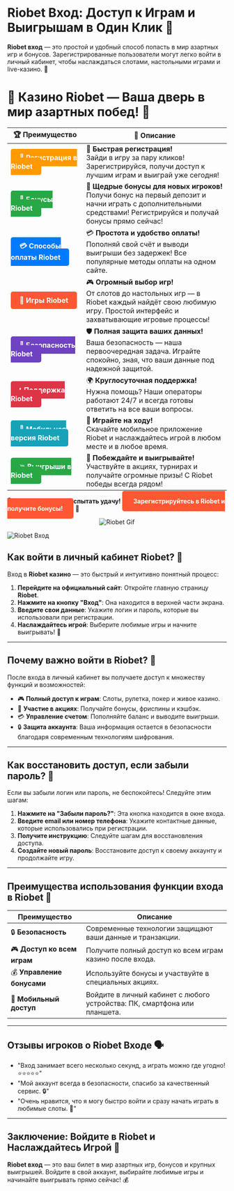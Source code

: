 # **Riobet Вход: Доступ к Играм и Выигрышам в Один Клик 🎰**

**Riobet вход** — это простой и удобный способ попасть в мир азартных игр и бонусов. Зарегистрированные пользователи могут легко войти в личный кабинет, чтобы наслаждаться слотами, настольными играми и live-казино. 🌟

# 🎲 **Казино Riobet — Ваша дверь в мир азартных побед!** 🎰

| 🏆 **Преимущество** | 🌟 **Описание** |
|--------------------|-----------------|
| <a href="https://brandplay.link/7xBLTPyj" style="background-color: #ff9900; color: white; padding: 10px 20px; border-radius: 5px; text-decoration: none; font-weight: bold;">🎉 Регистрация в Riobet</a> | 🚀 **Быстрая регистрация!** <br> Зайди в игру за пару кликов! Зарегистрируйся, получи доступ к лучшим играм и выиграй уже сегодня! |
| <a href="https://brandplay.link/7xBLTPyj" style="background-color: #28a745; color: white; padding: 10px 20px; border-radius: 5px; text-decoration: none; font-weight: bold;">🎁 Бонусы Riobet</a> | 🎉 **Щедрые бонусы для новых игроков!** <br> Получи бонус на первый депозит и начни играть с дополнительными средствами! Регистрируйся и получай бонусы прямо сейчас! |
| <a href="https://brandplay.link/7xBLTPyj" style="background-color: #007bff; color: white; padding: 10px 20px; border-radius: 5px; text-decoration: none; font-weight: bold;">💳 Способы оплаты Riobet</a> | 💳 **Простота и удобство оплаты!** <br> Пополняй свой счёт и выводи выигрыши без задержек! Все популярные методы оплаты на одном сайте. |
| <a href="https://brandplay.link/7xBLTPyj" style="background-color: #ff5733; color: white; padding: 10px 20px; border-radius: 5px; text-decoration: none; font-weight: bold;">🎰 Игры Riobet</a> | 🎮 **Огромный выбор игр!** <br> От слотов до настольных игр — в Riobet каждый найдёт свою любимую игру. Простой интерфейс и захватывающие игровые процессы! |
| <a href="https://brandplay.link/7xBLTPyj" style="background-color: #6f42c1; color: white; padding: 10px 20px; border-radius: 5px; text-decoration: none; font-weight: bold;">🔐 Безопасность Riobet</a> | 🛡️ **Полная защита ваших данных!** <br> Ваша безопасность — наша первоочередная задача. Играйте спокойно, зная, что ваши данные под надежной защитой. |
| <a href="https://brandplay.link/7xBLTPyj" style="background-color: #dc3545; color: white; padding: 10px 20px; border-radius: 5px; text-decoration: none; font-weight: bold;">📞 Поддержка Riobet</a> | 🌍 **Круглосуточная поддержка!** <br> Нужна помощь? Наши операторы работают 24/7 и всегда готовы ответить на все ваши вопросы. |
| <a href="https://brandplay.link/7xBLTPyj" style="background-color: #17a2b8; color: white; padding: 10px 20px; border-radius: 5px; text-decoration: none; font-weight: bold;">📱 Мобильная версия Riobet</a> | 📱 **Играйте на ходу!** <br> Скачайте мобильное приложение Riobet и наслаждайтесь игрой в любом месте и в любое время. |
| <a href="https://brandplay.link/7xBLTPyj" style="background-color: #28a745; color: white; padding: 10px 20px; border-radius: 5px; text-decoration: none; font-weight: bold;">💥 Выигрыши в Riobet</a> | 🤑 **Побеждайте и выигрывайте!** <br> Участвуйте в акциях, турнирах и получайте огромные призы! С Riobet победы всегда рядом! |

🎉 **Не упустите шанс испытать удачу!** <a href="https://brandplay.link/7xBLTPyj" style="background-color: #ff5733; color: white; padding: 15px 25px; border-radius: 5px; text-decoration: none; font-weight: bold;">Зарегистрируйтесь в Riobet и получите бонусы!</a> 🌟

<p align="center">
  <img src="https://i.pinimg.com/originals/1d/b3/25/1db325483acbe642c6d4e6fdd73a4988.gif" alt="Riobet Gif">
</p>


![Riobet Вход](https://www.bragazeta.ru/wp-content/uploads/2023/06/riobet1.webp)

## **Как войти в личный кабинет Riobet? 🔑**

Вход в **Riobet казино** — это быстрый и интуитивно понятный процесс:

1. **Перейдите на официальный сайт**: Откройте главную страницу **Riobet**.  
2. **Нажмите на кнопку "Вход"**: Она находится в верхней части экрана.  
3. **Введите свои данные**: Укажите логин и пароль, которые вы использовали при регистрации.  
4. **Наслаждайтесь игрой**: Выберите любимые игры и начните выигрывать! 🎰

---

## **Почему важно войти в Riobet? 🌟**

После входа в личный кабинет вы получаете доступ к множеству функций и возможностей:

- 🎮 **Полный доступ к играм**: Слоты, рулетка, покер и живое казино.  
- 🎁 **Участие в акциях**: Получайте бонусы, фриспины и кэшбэк.  
- 💳 **Управление счетом**: Пополняйте баланс и выводите выигрыши.  
- 🔒 **Защита аккаунта**: Ваша информация остается в безопасности благодаря современным технологиям шифрования.

---

## **Как восстановить доступ, если забыли пароль? 🔄**

Если вы забыли логин или пароль, не беспокойтесь! Следуйте этим шагам:

1. **Нажмите на "Забыли пароль?"**: Эта кнопка находится в окне входа.  
2. **Введите email или номер телефона**: Укажите контактные данные, которые использовались при регистрации.  
3. **Получите инструкцию**: Следуйте шагам для восстановления доступа.  
4. **Создайте новый пароль**: Восстановите доступ к своему аккаунту и продолжайте игру.

---

## **Преимущества использования функции входа в Riobet 🌟**

| **Преимущество**              | **Описание**                                                              |
|--------------------------------|---------------------------------------------------------------------------|
| 🔒 **Безопасность**            | Современные технологии защищают ваши данные и транзакции.                |
| 🎮 **Доступ ко всем играм**    | Получите полный доступ ко всем играм казино после входа.                  |
| 💰 **Управление бонусами**     | Используйте бонусы и участвуйте в специальных акциях.                     |
| 📱 **Мобильный доступ**        | Войдите в личный кабинет с любого устройства: ПК, смартфона или планшета. |

---

## **Отзывы игроков о Riobet Входе 🗣️**

- "Вход занимает всего несколько секунд, а играть можно где угодно! ⭐⭐⭐⭐⭐"  
- "Мой аккаунт всегда в безопасности, спасибо за качественный сервис. 🔒"  
- "Очень нравится, что я могу быстро войти и сразу начать играть в любимые слоты. 🎰"  

---

## **Заключение: Войдите в Riobet и Наслаждайтесь Игрой 🎲**

**Riobet вход** — это ваш билет в мир азартных игр, бонусов и крупных выигрышей. Войдите в свой аккаунт, выбирайте любимые игры и начинайте выигрывать прямо сейчас! 💰
